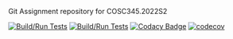 Git Assignment repository for COSC345.2022S2

[![Build/Run Tests](https://github.com/publicgitforcosc/test/actions/workflows/ios.yml/badge.svg)](https://github.com/publicgitforcosc/test/actions/workflows/ios.yml)
[![Build/Run Tests](https://github.com/publicgitforcosc/assignments/actions/workflows/ios.yml/badge.svg)](https://github.com/publicgitforcosc/assignments/actions/workflows/ios.yml)
[![Codacy Badge](https://app.codacy.com/project/badge/Grade/a76f61ddbcfa4917b1d00d64c9d700bd)](https://www.codacy.com/gh/publicgitforcosc/assignments/dashboard?utm_source=github.com&amp;utm_medium=referral&amp;utm_content=publicgitforcosc/assignments&amp;utm_campaign=Badge_Grade)
[![codecov](https://codecov.io/gh/publicgitforcosc/assignments/branch/main/graph/badge.svg?token=CWJ92M13ZK)](https://codecov.io/gh/publicgitforcosc/assignments)
